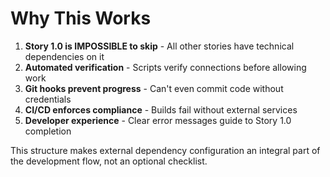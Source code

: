 # Why This Works

1. **Story 1.0 is IMPOSSIBLE to skip** - All other stories have technical dependencies on it
2. **Automated verification** - Scripts verify connections before allowing work
3. **Git hooks prevent progress** - Can't even commit code without credentials
4. **CI/CD enforces compliance** - Builds fail without external services
5. **Developer experience** - Clear error messages guide to Story 1.0 completion

This structure makes external dependency configuration an integral part of the development flow, not an optional checklist.